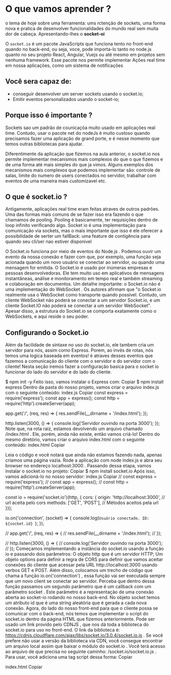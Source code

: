 # O que vamos aprender ?
o tema de hoje sobre uma ferramenta: ums rctenção de sockets, uma forma nova e pratica de desenvolver funcionalidades do mundo real sem muita dor de cabeça. Apresentando-lhes o **socket-oi**

O `socket.io`  é um pacote JavaScripts que funciona tento no front-end quando no back-end, ou seja, voce, pode importa-lo tanto no node.js quanto no seu projeto React, Angular, Vuejs ou até mesmo em  projetos sem nenhuma framework. Esse pacote nos permite implementar Ações real time em nossa aplicações, como um sistema de notificações

## Você sera capaz de:
- conseguir desenvolver um server sockets usando o socket.io;
- Emitir eventos personalizados usando o socket-io;

## Porque isso é importante ?
Sockets sao um padrão de counicaçõa muito usado em aplicações real time. Contudo, usar o pacote net do nodeJs é muito custoso quando precisamos fazer uma aplicação de grand porte, e é  nesse momento que temos outras bibliotecas para ajudar.

Diferentimente  da aplicação que fizemos na aula anterior, o socket.io nos permite implementar mecanismos mais complexos do que o que fizemos e de uma forma até mais simples  do que ja vimos. Alguns exemplos dos mecanismos mais complexos que podemos  implementar são: controle de salas, limite do numero de users conectados no servidor, trabalhar com eventos de uma maneira mais customizavel etc.

## O que é socket.io ?

Antigamente, aplicações real time eram feitas atraves de outros padrões. Uma das formas mais comuns de se fazer isso era fazendo o que chamamos de pooling. Pooling é basicamente, ter requisições dentro de loop infinito verificando algo. Socket io é uma implementação para comunicação via sockets, mas o mais importante que isso é ele oferecer a possibilidade de serter um fallBack: uma feature de contigência para quando seu cli/ser nao estiver disponivel

O Socket.io funciona por meio de eventos do Node.js . Podemos ouvir um evento da nossa conexão e fazer com que, por exemplo, uma função seja acionada quando um novo usuário se conectar ao servidor, ou quando uma mensagem for emitida. O Socket.io é usado por inúmeras empresas e pessoas desenvolvedoras. Ele tem muito uso em aplicativos de mensagens instantâneas, análise e monitoramento em tempo real e também streaming e colaboração em documentos. Um detalhe importante: o Socket.io não é uma implementação do WebSocket . Os autores afirmam que "o Socket.io realmente usa o WebSocket como transporte quando possível. Contudo, um cliente WebSocket não poderá se conectar a um servidor Socket.io, e um cliente Socket.IO não poderá se conectar a um servidor WebSocket". Apesar disso, a estrutura do Socket.io se comporta exatamente como o WebSockets, e aqui reside o seu poder.

## Configurando o Socket.io
Além da facilidade de sintaxe no uso do socket.io, ele  tambem cria um servidor para nós, assim como Express. Porem, ao invés de rotas, nós temos uma logica baseada em eventos! é atraves  desses eventos que fazemos a comunicação do cliente com o servidor e do servidor com o cliente! Nesta seção iremos fazer a configuração basica para o socket io funcionar do lado do servidor e do lado do cliente.

$ npm init -y
Feito isso, vamos instalar o Express com:
Copiar
$ npm install express
Dentro da pasta do nosso projeto, vamos criar o arquivo index.js com o seguinte conteúdo:
index.js
Copiar
const express = require('express');
const app = express();
const http = require('http').createServer(app);

app.get('/', (req, res) => {
  res.sendFile(__dirname + '/index.html');
});

http.listen(3000, () => {
  console.log('Servidor ouvindo na porta 3000');
});
Note que, na rota raiz, estamos devolvendo um arquivo chamado /index.html . Ele, porém, ainda não existe, então vamos criá-lo!
Dentro do mesmo diretório, vamos criar o arquivo index.html com o seguinte conteúdo:
index.html
Copiar
<!DOCTYPE html>
<html>
  <head>
    <title>Socket.IO - Trybe</title>
  </head>
  <body>
  </body>
</html>
Leia o código e você notará que ainda não estamos fazendo nada, apenas criamos uma página vazia. Rode a aplicação com node index.js e abra seu browser no endereço localhost:3000 .
Passando dessa etapa, vamos instalar o socket.io no projeto:
Copiar
$ npm install socket.io
Após isso, vamos adicioná-lo no nosso servidor:
index.js
Copiar
// const express = require('express');
// const app = express();
// const http = require('http').createServer(app);

const io = require('socket.io')(http, {
  cors: {
    origin: 'http://localhost:3000', // url aceita pelo cors
    methods: ['GET', 'POST'], // Métodos aceitos pela url
  }});

io.on('connection', (socket) => {
  console.log(`Usuário conectado. ID: ${socket.id} `);
});

// app.get('/', (req, res) => {
//   res.sendFile(__dirname + '/index.html');
// });

// http.listen(3000, () => {
//   console.log('Servidor ouvindo na porta 3000');
// });
Começamos implementando a instância do socket.io usando a função io e passando dois parâmetros:
O objeto http que é um servidor HTTP;
Um objeto options para definir a regra de CORS para definir que vamos aceitar conexões do cliente que acessar pela URL http://localhost:3000 usando verbos GET e POST.
Além disso, colocamos um trecho de código que chama a função io.on('connection') , essa função vai ser executada sempre que um novo client se conectar ao servidor. Perceba que dentro dessa função passamos um segundo parâmetro que é um callback com um parâmetro socket . Este parâmetro é a representação de uma conexão aberta ao socket-io rodando no nosso back-end. No objeto socket temos um atributo id que é uma string aleatória que é gerada a cada nova conexão.
Agora, do lado do nosso front-end para que o cliente possa se comunicar com o back-end, nós temos que implementar o script do socket.io dentro da página HTML que fizemos anteriormente. Pode ser usado um link provido pelo CDNJS , que nos dá toda a biblioteca do socket.io para uso no front-end. O link da biblioteca é: https://cdnjs.cloudflare.com/ajax/libs/socket.io/3.0.4/socket.io.js .
Se você prefere não usar a versão da biblioteca via CDN, você consegue encontrar um arquivo local assim que baixar o módulo do socket.io . Você terá acesso ao arquivo de que precisa no seguinte caminho: /socket.io/socket.io.js . Para usar, você adiciona uma tag script dessa forma:
Copiar
<script src="/socket.io/socket.io.js"></script>
index.html
Copiar
<!DOCTYPE html>
<html>
  <head>
    <title>Socket.IO - trybe</title>
  </head>
  <body>
    <script src="/socket.io/socket.io.js"></script>
    <script>
      const socket = io();

    </script>
  </body>

</html>
Note que, até então, temos apenas o código const socket = io(); no script. O pacote do socket.io expõe uma função chamada io , que por sua vez é global e, assim que é chamado, executa uma conexão socket com alguém. Esse método por default recebe como parâmetro o mesmo endpoint por onde ele está sendo acessado, ou seja, se estamos na rota http://localhost:3000 , é por aí que ele vai tentar se conectar. Caso você queira se conectar a um servidor num socket específico, basta você informar isso via parâmetro, por exemplo: const socket = io('http://localhost:5000') .
Agora, se você iniciar novamente seu projeto, verá uma mensagem no console.log a cada vez que atualizar a página. Note, que sempre que você carrega a página o id exibido é diferente do anterior. Isso acontece pois cada vez que uma conexão socket é aberta, o callback que definimos na linha io.on('connection') é executado.
Obs.: Uma conexão socket tem um ciclo de vida que começa quando um socket é aberto e encerrado quando o socket é fechado, geralmente ao fechar ou recarregar uma página. Entenderemos melhor sobre isso ao decorrer do conteúdo.
Finalizamos nossa primeira etapa, temos um back-end preparado para receber conexões socket.io e um front-end capaz de se conectar ao socket. Na próxima seção vamos aprender como fazer troca de mensagens entre client e servidor através de eventos.
© Trybe 2021
